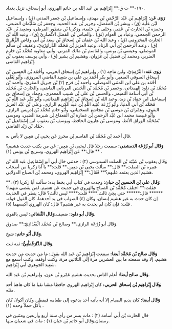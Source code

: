 ١٩٠-** ت ق:** إِبْرَاهِيم بن عَبد الله بن حاتم الهروي، أبو إسحاق، نزيل بغداد.

**رَوَى عَن:** إِبْرَاهِيم بْن عَبْد الرَّحْمَنِ بْن مهدي، وإسماعيل بْن جعفر المدني (ق) ، وإسماعيل ابْن علية (ق) ، وبشر بْن المفضل، وجرير بْن عبد الحميد، وجعفر بْن سُلَيْمان الضبعي، وحمزة بْن الحارث بْن عُمَير، وخلف بْن خليفة، وزكريا بْن منظور القرظي، وسَعِيد بْن عَبْد الرحمن الجمحي، وعباد بن العوام (تق) ، والعباس بْن الفضل الأَنْصارِيّ (ق) ، وعبد الله بْن الحارث المخزومي (ق) ، وعبد الله بْن عثمان بْن إسحاق بْن سعد بْن أَبي وقاص الزُّهْرِيّ (ق) ، وعبد الرحمن بْن أَبي الزناد، وعبد العزيز بْن مُحَمَّد الدَّراوَرْدِيّ، وعفيف بْن سالم الموصلي، وعيسى بْن يونس، والقاسم بْن مالك المزني، وأبي معاوية مُحَمَّد بْن خازم الضرير، ومحمد بْن فضيل بْن غزوان، وهشيم بْن بشير (ق) ، وأبي يوسف يعقوب بْن إِبْرَاهِيم القاضي.

**رَوَى عَنه:** التِّرْمِذِيّ، وابن ماجه (١) ، وإبراهيم بْن إسحاق الحربي، وأَحْمَد بْن الحسين بْن إسحاق الصوفي الصغير، وأبو بكر أَحْمَد بن علي بن سَعِيد القاضي المروزي، وأَبُو يَعْلَى أَحْمَد بن علي ابن المثنى الموصلي، وأحمد بْن فرح (٢) بْن جبريل المقرئ، وأحمد بْن مُحَمَّد بْن داود الهمذاني، وجعفر بْن مُحَمَّد بْن الْحَسَن الفريابي القاضي، والحارث بْن مُحَمَّد بْن أَبي أسامة التميمي، والحسن بْن علي بْن شبيب المعمري، وحماد بن إسحاق بن إسماعيل ابن حماد بْن زيد، وعبد الله بْن إسحاق بْن إِبْرَاهِيم المدائني، وأَبُو بَكْر عَبد اللَّهِ بْن مُحَمَّد بْن أَبي الدنيا، وأَبُو زُرْعَة عُبَيد اللَّهِ بْن عبد الكريم الرازي، وعلى بْن عَبْد العزيز البغوي، وعِمْران بْن موسى بْن مجاشع السختياني، وأَبُو حاتم مُحَمَّد بْن إدريس الرازي، وأَبُو قبيصة محمد ابن عَبْد الرحمن بْن عمارة بْن القعقاع بْن شبرمة الضبي، وموسى بْنمُحَمَّد الوراق الأثط، وموسى بْن هارون الحافظ، ويوسف بْن يعقوب ابن إِسْمَاعِيل بْن حَمَّاد بْن زَيْد القاضي.

قال أحمد بْن مُحَمَّد بْن القاسم بْن محرز عَن يحيى بْن مَعِين لا بأس به.

**وَقَال أبو زُرْعَة الدمشقي:** سمعت رجلا قال ليحيى بْن مَعِين: عَن من يكتب حديث هشيم؟** قال:** عَن إِبْرَاهِيم الهروي، وسريج بْن يونس (١) .

وَقَال يعقوب بْن شَيْبَة بْن الصلت السدوسي (٢) : حدثني خال أبي أبو إِسْمَاعِيل عَبد الله بْن هبيرة بْن الصلت،** قال:** سألت يحيى بْن مَعِين،** قلت:** يا أبا زكريا من أصحاب هشيم الذين يعتمد عليهم؟** فَقَالَ:** إِبْرَاهِيم الهروي، ومحمد بْن الصباح الدولابي.

**وَقَال علي بْن الحسين بْن حبان:** وجدت في كتاب أبي بخط يده: سألت أبا زكريا (٣) ،** فقلت:** اختلف مُحَمَّد بْن الصباح والهروي في حديث عَن هشيم. لمن يقضى منهما؟****** قال:****** حتى يجئ ثالث.**** قلت:**** ليس ثالث؟ قال: ينظر في الحديث إن كان حدث به غير هشيم إنسان، وكان (٤) الصواب في يد أحدهما، كان القول قوله. قلت: فإن كان لم يحدث به غير هشيم؟ قال: كان الهروي أكيسهما (٥) .

**وَقَال أبو داود:** ضعيف.**وَقَال النَّسَائي:** ليس بالقوي.

وَقَال أبو زُرْعَة الرازي،** وصالح بْن مُحَمَّد الْبَغْدَادِيّ:** صدوق.

**وَقَال أَبُو حاتم:** شيخ.

**وَقَال الدَّارَقُطْنِيُّ:** ثقة ثبت.

**وَقَال صالح بْن مُحَمَّد أيضا:** سمعت إِبْرَاهِيم بْن عَبد الله يقول: ما من حديث من حديث هشيم، إلا وقد سمعته ما بين العشرين مرة إلى الثلاثين مرة، وكنت أوقفه، وكنت أسمع مع سَعِيد الجوهري أبي إِبْرَاهِيم.

**وَقَال صالح أيضا:** أعلم الناس بحديث هشيم عَمْرو بْن عون، وإبراهيم بْن عَبد الله.

**وَقَال إِبْرَاهِيم بْن إسحاق الحربي:** كان إِبْرَاهِيم الهروي حافظا متقنا تقيا ما كان هاهنا أحد مثله.

**وَقَال أيضا:** كان يديم الصيام إلا أنه يأتيه أحد يدعوه إلى طعامه فيفطر، وكان أكولا، كان يأكل حملاً وحده (١) .

قال الحارث بْن أَبي أسامة (٢) : مات بسر من رأى سنة أربع وأربعين ومئتين في رمضان.وَقَال أبو حاتم بْن حبان (١) : مات في شعبان منها.